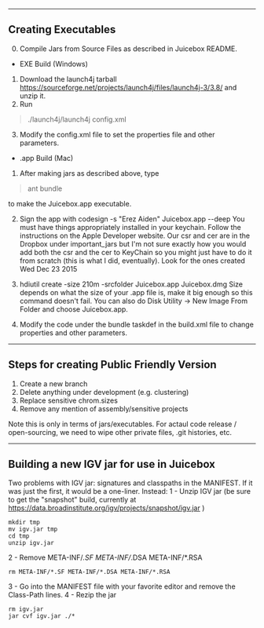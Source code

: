 --------------------
Creating Executables 
--------------------

0. Compile Jars from Source Files as described in Juicebox README.

* EXE Build (Windows)

1. Download the launch4j tarball 
   <https://sourceforge.net/projects/launch4j/files/launch4j-3/3.8/> and unzip it.
2. Run 

> ./launch4j/launch4j config.xml

3. Modify the config.xml file to set the properties file and other parameters.

* .app Build (Mac)

1. After making jars as described above, type 

> ant bundle

to make the Juicebox.app executable. 

2. Sign the app with codesign -s "Erez Aiden" Juicebox.app --deep
You must have things appropriately installed in your keychain.  Follow the instructions on the Apple Developer website.  Our csr and cer are in the Dropbox under important_jars but I'm not sure exactly how you would add both the csr and the cer to KeyChain so you might just have to do it from scratch (this is what I did, eventually).  Look for the ones created Wed Dec 23 2015

3. hdiutil create -size 210m -srcfolder Juicebox.app Juicebox.dmg
Size depends on what the size of your .app file is, make it big enough so this command doesn't fail.  You can also do Disk Utility -> New Image From Folder and choose Juicebox.app.

4. Modify the code under the bundle taskdef in the build.xml file to change properties and other parameters.

--------------------
Steps for creating Public Friendly Version
--------------------

1. Create a new branch
2. Delete anything under development (e.g. clustering)
3. Replace sensitive chrom.sizes
4. Remove any mention of assembly/sensitive projects

Note this is only in terms of jars/executables. For actaul code release / open-sourcing, we need to wipe other private files, .git histories, etc.

--------------------
Building a new IGV jar for use in Juicebox
-------------------
Two problems with IGV jar: signatures and classpaths in the MANIFEST.  If it was just the first, it would be a one-liner.  Instead: 
1 - Unzip IGV jar (be sure to get the "snapshot" build, currently at https://data.broadinstitute.org/igv/projects/snapshot/igv.jar )
```
mkdir tmp
mv igv.jar tmp
cd tmp
unzip igv.jar
```
2 - Remove META-INF/*.SF META-INF/*.DSA META-INF/*.RSA
```
rm META-INF/*.SF META-INF/*.DSA META-INF/*.RSA
```
3 - Go into the MANIFEST file with your favorite editor and remove the Class-Path lines.
4 - Rezip the jar
```
rm igv.jar
jar cvf igv.jar ./*
```
